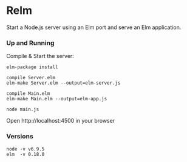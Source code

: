 # Relm

Start a Node.js server using an Elm port and serve an Elm application.


### Up and Running

Compile & Start the server:


```
elm-package install
```

```
compile Server.elm
elm-make Server.elm --output=elm-server.js

compile Main.elm
elm-make Main.elm --output=elm-app.js
```

```
node main.js
```

Open http://localhost:4500 in your browser

### Versions 

```
node -v v6.9.5
elm  -v 0.18.0
```
